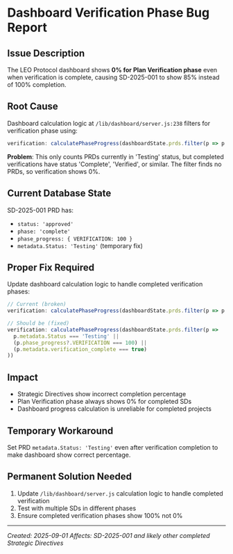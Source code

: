 # Dashboard Verification Phase Bug Report

## Issue Description

The LEO Protocol dashboard shows **0% for Plan Verification phase** even when verification is complete, causing SD-2025-001 to show 85% instead of 100% completion.

## Root Cause

Dashboard calculation logic at `/lib/dashboard/server.js:238` filters for verification phase using:

```javascript
verification: calculatePhaseProgress(dashboardState.prds.filter(p => p.metadata.Status === 'Testing'))
```

**Problem**: This only counts PRDs currently in 'Testing' status, but completed verifications have status 'Complete', 'Verified', or similar. The filter finds no PRDs, so verification shows 0%.

## Current Database State

SD-2025-001 PRD has:
- `status: 'approved'` 
- `phase: 'complete'`
- `phase_progress: { VERIFICATION: 100 }`
- `metadata.Status: 'Testing'` (temporary fix)

## Proper Fix Required

Update dashboard calculation logic to handle completed verification phases:

```javascript
// Current (broken)
verification: calculatePhaseProgress(dashboardState.prds.filter(p => p.metadata.Status === 'Testing'))

// Should be (fixed)
verification: calculatePhaseProgress(dashboardState.prds.filter(p => 
  p.metadata.Status === 'Testing' || 
  (p.phase_progress?.VERIFICATION === 100) ||
  (p.metadata.verification_complete === true)
))
```

## Impact

- Strategic Directives show incorrect completion percentage
- Plan Verification phase always shows 0% for completed SDs
- Dashboard progress calculation is unreliable for completed projects

## Temporary Workaround

Set PRD `metadata.Status: 'Testing'` even after verification completion to make dashboard show correct percentage.

## Permanent Solution Needed

1. Update `/lib/dashboard/server.js` calculation logic to handle completed verification
2. Test with multiple SDs in different phases
3. Ensure completed verification phases show 100% not 0%

---
*Created: 2025-09-01*
*Affects: SD-2025-001 and likely other completed Strategic Directives*